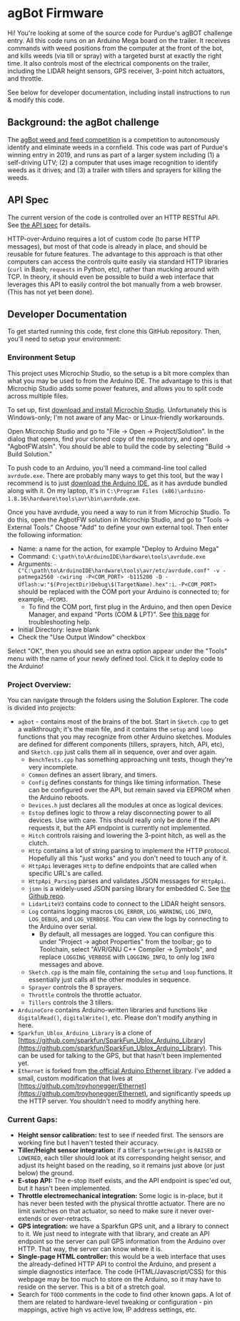 # agBot Firmware

Hi! You're looking at some of the source code for Purdue's agBOT challenge entry. All this code runs on an Arduino Mega board on the trailer. It receives commands with weed positions from the computer at the front of the bot, and kills weeds (via till or spray) with a targeted burst at exactly the right time. It also controls most of the electrical components on the trailer, including the LIDAR height sensors, GPS receiver, 3-point hitch actuators, and throttle.

See below for developer documentation, including install instructions to run & modify this code.

## Background: the agBot challenge

The [agBot weed and feed competition](www.agbot.ag) is a competition to autonomously identify and eliminate weeds in a cornfield. This code was part of Purdue's winning entry in 2019, and runs as part of a larger system including (1) a self-driving UTV; (2) a computer that uses image recognition to identify weeds as it drives; and (3) a trailer with tillers and sprayers for killing the weeds.

## API Spec
The current version of the code is controlled over an HTTP RESTful API. See [the API spec](./api.md) for details.

HTTP-over-Arduino requires a lot of custom code (to parse HTTP messages), but most of that code is already in place, and should be reusable for future features. The advantage to this approach is that other computers can access the controls quite easily via standard HTTP libraries (`curl` in Bash; `requests` in Python, etc), rather than mucking around with TCP. In theory, it should even be possible to build a web interface that leverages this API to easily control the bot manually from a web browser. (This has not yet been done).

## Developer Documentation

To get started running this code, first clone this GitHub repository. Then, you'll need to setup your environment:
### Environment Setup
This project uses Microchip Studio, so the setup is a bit more complex than what you may be used to from the Arduino IDE. The advantage to this is that Microchip Studio adds some power features, and allows you to split code across multiple files.

To set up, first [download and install Microchip Studio](https://www.microchip.com/en-us/tools-resources/develop/microchip-studio). Unfortunately this is Windows-only; I'm not aware of any Mac- or Linux-friendly workarounds.

Open Microchip Studio and go to "File -> Open -> Project/Solution". In the dialog that opens, find your cloned copy of the repository, and open "AgbotFW.atsln". You should be able to build the code by selecting "Build -> Build Solution."

To push code to an Arduino, you'll need a command-line tool called `avrdude.exe`. There are probably many ways to get this tool, but the way I recommend is to just [download the Arduino IDE](https://www.arduino.cc/en/software), as it has avrdude bundled along with it. On my laptop, it's in `C:\Program Files (x86)\arduino-1.8.16\hardware\tools\avr\bin\avrdude.exe`.

Once you have avrdude, you need a way to run it from Microchip Studio. To do this, open the AgbotFW solution in Microchip Studio, and go to "Tools -> External Tools." Choose "Add" to define your own external tool. Then enter the following information:
- Name: a name for the action, for example "Deploy to Arduino Mega"
- Command: `C:\path\to\ArduinoIDE\hardware\tools\avrdude.exe`
- Arguments:  `-C"C:\path\to\ArduinoIDE\hardware\tools\avr/etc/avrdude.conf" -v -patmega2560 -cwiring -P<COM_PORT> -b115200 -D -Uflash:w:"$(ProjectDir)Debug\$(TargetName).hex":i`. `-P<COM_PORT>` should be replaced with the COM port your Arduino is connected to; for example, `-PCOM3`.
  - To find the COM port, first plug in the Arduino, and then open Device Manager, and expand "Ports (COM & LPT)". See [this page](https://support.arduino.cc/hc/en-us/articles/360016420140-COM-port-number-changes-when-connecting-board-on-different-ports-or-in-bootloader-mode) for troubleshooting help.
- Initial Directory: leave blank
- Check the "Use Output Window" checkbox

Select "OK", then you should see an extra option appear under the "Tools" menu with the name of your newly defined tool. Click it to deploy code to the Arduino!

### Project Overview:
You can navigate through the folders using the Solution Explorer. The code is divided into projects:
* `agbot` - contains most of the brains of the bot. Start in `Sketch.cpp` to get a walkthrough; it's the main file, and it contains the `setup` and `loop` functions that you may recognize from other Arduino sketches. Modules are defined for different components (tillers, sprayers, hitch, API, etc), and `Sketch.cpp` just calls them all in sequence, over and over again.
  * `BenchTests.cpp` has something approaching unit tests, though they're very incomplete.
  * `Common` defines an assert library, and timers.
  * `Config` defines constants for things like timing information. These can be configured over the API, but remain saved via EEPROM when the Arduino reboots.
  * `Devices.h` just declares all the modules at once as logical devices.
  * `Estop` defines logic to throw a relay disconnecting power to all devices. Use with care. This should really only be done if the API requests it, but the API endpoint is currently not implemented.
  * `Hitch` controls raising and lowering the 3-point hitch, as well as the clutch.
  * `Http` contains a lot of string parsing to implement the HTTP protocol. Hopefully all this "just works" and you don't need to touch any of it.
  * `HttpApi` leverages `Http` to define endpoints that are called when specific URL's are called.
  * `HttpApi_Parsing` parses and validates JSON messages for `HttpApi`.
  * `jsmn` is a widely-used JSON parsing library for embedded C. See [the Github repo](https://github.com/zserge/jsmn).
  * `LidarLiteV3` contains code to connect to the LIDAR height sensors.
  * `Log` contains logging macros `LOG_ERROR`, `LOG_WARNING`, `LOG_INFO`, `LOG_DEBUG`, and `LOG_VERBOSE`. You can view the logs by connecting to the Arduino over serial.
    * By default, all messages are logged. You can configure this under "Project -> agbot Properties" from the toolbar; go to Toolchain, select "AVR/GNU C++ Compiler -> Symbols", and replace `LOGGING_VERBOSE` with `LOGGING_INFO`, to only log `INFO` messages and above.
  * `Sketch.cpp` is the main file, containing the `setup` and `loop` functions. It essentially just calls all the other modules in sequence.
  * `Sprayer` controls the 8 sprayers.
  * `Throttle` controls the throttle actuator.
  * `Tillers` controls the 3 tillers.
* `ArduinoCore` contains Arduino-written libraries and functions like `digitalRead()`, `digitalWrite()`, etc. Please don't modify anything in here.
* `Sparkfun_Ublox_Arduino_Library` is a clone of [https://github.com/sparkfun/SparkFun_Ublox_Arduino_Library](https://github.com/sparkfun/SparkFun_Ublox_Arduino_Library). This can be used for talking to the GPS, but that hasn't been implemented yet.
* `Ethernet` is forked from [the official Arduino Ethernet library](https://github.com/arduino-libraries/Ethernet). I've added a small, custom modification that lives at [https://github.com/troyhonegger/Ethernet](https://github.com/troyhonegger/Ethernet), and significantly speeds up the HTTP server. You shouldn't need to modify anything here.

### Current Gaps:
* **Height sensor calibration:** test to see if needed first. The sensors are working fine but I haven't tested their accuracy.
* **Tiller/Height sensor integration:** if a tiller's `targetHeight` is `RAISED` or `LOWERED`, each tiller should look at its corresponding height sensor, and adjust its height based on the reading, so it remains just above (or just below) the ground.
* **E-stop API:** The e-stop itself exists, and the API endpoint is spec'ed out, but it hasn't been implemented.
* **Throttle electromechanical integration:** Some logic is in-place, but it has never been tested with the physical throttle actuator. There are no limit switches on that actuator, so need to make sure it never over-extends or over-retracts.
* **GPS integration:** we have a Sparkfun GPS unit, and a library to connect to it. We just need to integrate with that library, and create an API endpoint so the server can pull GPS information from the Arduino over HTTP. That way, the server can know where it is.
* **Single-page HTML controller:** this would be a web interface that uses the already-defined HTTP API to control the Arduino, and present a simple diagnostics interface. The code (HTML/Javascript/CSS) for this webpage may be too much to store on the Arduino, so it may have to reside on the server. This is a bit of a stretch goal.
* Search for `TODO` comments in the code to find other known gaps. A lot of them are related to hardware-level tweaking or configuration - pin mappings, active high vs active low, IP address settings, etc.

